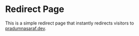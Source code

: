 # Redirect Page

This is a simple redirect page that instantly redirects visitors to [pradumnasaraf.dev](https://pradumnasaraf.dev).
